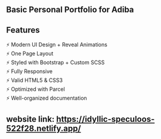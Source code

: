 ## Basic Personal Portfolio for Adiba

## Features

⚡️ Modern UI Design + Reveal Animations\
⚡️ One Page Layout\
⚡️ Styled with Bootstrap + Custom SCSS\
⚡️ Fully Responsive\
⚡️ Valid HTML5 & CSS3\
⚡️ Optimized with Parcel\
⚡️ Well-organized documentation

## website link: https://idyllic-speculoos-522f28.netlify.app/

